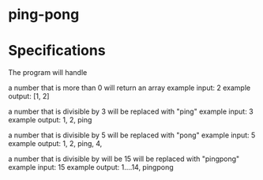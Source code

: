 # ping-pong



# Specifications
The program will handle

a number that is more than 0 will return an array
example input: 2
example output: [1, 2]

a number that is divisible by 3 will be replaced with "ping"
example input: 3
example output: 1, 2, ping

a number that is divisible by 5 will be replaced with "pong"
example input: 5
example output: 1, 2, ping, 4, 

a number that is divisible by will be 15 will be replaced with "pingpong"
example input: 15
example output: 1....14, pingpong
